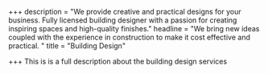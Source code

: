 +++
description = "We provide creative and practical designs for your business.  Fully licensed building designer with a passion for creating inspiring spaces and high-quality finishes."
headline = "We bring new ideas coupled with the experience in construction to make it cost effective and practical.  "
title = "Building Design"

+++
This is is a full description about the building design services